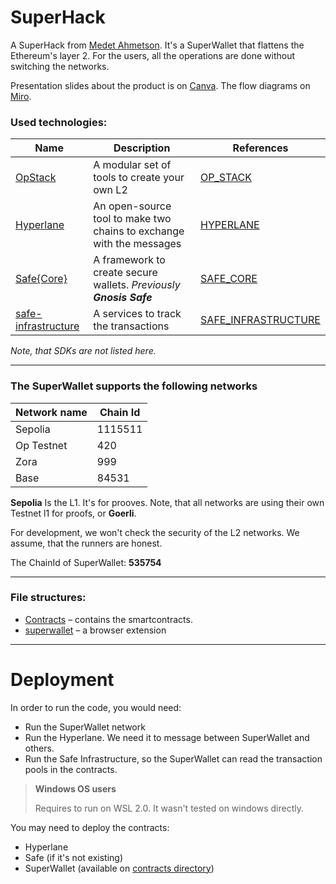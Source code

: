 # SuperHack

A SuperHack from [Medet Ahmetson](https://www.linkedin.com/in/ahmetson/).
It's a SuperWallet that flattens the Ethereum's layer 2. 
For the users, all the operations are done without switching the networks.

Presentation slides about the product is on [Canva](https://www.canva.com/design/DAFrIKaBNqA/3YBWt25S90rVpRCfwxWgCg/edit?utm_content=DAFrIKaBNqA&utm_campaign=designshare&utm_medium=link2&utm_source=sharebutton).
The flow diagrams on [Miro](https://miro.com/app/board/uXjVMugclZ8=/?share_link_id=575149552666).

### Used technologies:

| Name                                                                          | Description                                                          | References                                        |
|-------------------------------------------------------------------------------|----------------------------------------------------------------------|---------------------------------------------------|
| [OpStack](https://stack.optimism.io/)                                         | A modular set of tools to create your own L2                         | [OP_STACK](./docs/OP_STACK.md)                    |
| [Hyperlane](https://www.hyperlane.xyz/)                                       | An open-source tool to make two chains to exchange with the messages | [HYPERLANE](./docs/HYPERLANE.md)                  |
| [Safe{Core}](https://safe.global/core)                                        | A framework to create secure wallets. *Previously **Gnosis Safe***   | [SAFE_CORE](./docs/SAFE_CORE.md)                 |
| [safe-infrastructure](https://github.com/safe-global/safe-infrastructure.git) | A services to track the transactions                                 | [SAFE_INFRASTRUCTURE](.docs/SAFE_INFRASTRUCTURE.md) |

*Note, that SDKs are not listed here.*

---
### The SuperWallet supports the following networks

| Network name | Chain Id |
|--------------|----------|
| Sepolia      | 1115511  |
| Op Testnet   | 420      |
| Zora         | 999      | 
| Base         | 84531    |

**Sepolia** Is the L1. It's for prooves.
Note, that all networks are using their own
Testnet l1 for proofs, or **Goerli**.
 
For development, we won't check the security of the L2 networks.
We assume, that the runners are honest.

The ChainId of SuperWallet: **535754**

---
### File structures:
* [Contracts](./contracts) &ndash; contains the smartcontracts.
* [superwallet](./superwallet) &ndash; a browser extension


---
# Deployment
In order to run the code, you would need:
* Run the SuperWallet network
* Run the Hyperlane. We need it to message between SuperWallet and others.
* Run the Safe Infrastructure, so the SuperWallet can read the transaction pools in the contracts.

> **Windows OS users**
>
> Requires to run on WSL 2.0. It wasn't tested on windows directly.

You may need to deploy the contracts:
* Hyperlane
* Safe (if it's not existing)
* SuperWallet (available on [contracts directory](./contracts))
